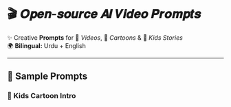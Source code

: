 # 🎬 𝑶𝒑𝒆𝒏-𝒔𝒐𝒖𝒓𝒄𝒆 𝑨𝑰 𝑽𝒊𝒅𝒆𝒐 𝑷𝒓𝒐𝒎𝒑𝒕𝒔  

✨ Creative **Prompts** for 🎥 *Videos*, 🎨 *Cartoons* & 👦 *Kids Stories*  
🌍 **Bilingual:** Urdu + English  

---

## 🌟 Sample Prompts  

### 🧒 Kids Cartoon Intro

